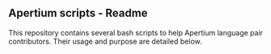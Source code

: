 ## Apertium scripts - Readme

This repository contains several bash scripts to help Apertium language pair contributors. Their usage and purpose are detailed below.
